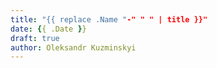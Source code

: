 ```yaml
---
title: "{{ replace .Name "-" " " | title }}"
date: {{ .Date }}
draft: true
author: Oleksandr Kuzminskyi
---
```


